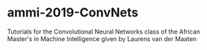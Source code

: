# ammi-2019-ConvNets
Tutorials for the Convolutional Neural Networks class of the African Master's in Machine Intelligence given by Laurens van der Maaten
